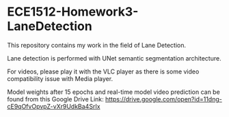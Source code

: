 # ECE1512-Homework3-LaneDetection
This repository contains my work in the field of Lane Detection.

Lane detection is performed with UNet semantic segmentation architecture. 

For videos, please play it with the VLC player as there is some video compatibility issue with Media player.

Model weights after 15 epochs and real-time model video prediction can be found from this Google Drive Link:
https://drive.google.com/open?id=11dng-cE9qOfvOpvpZ-vXr9UdkBa4SrIx
